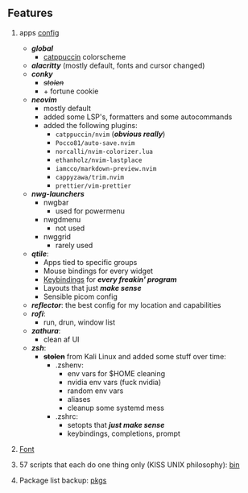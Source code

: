 ## Features

1. apps [config](./.config)
    * ***global***
        * [catppuccin](https://github.com/catppuccin) colorscheme
    * ***alacritty*** (mostly default, fonts and cursor changed)
    * ***conky***
        * ~~*stolen*~~
        * \+ fortune cookie 
    * ***neovim***
        * mostly default 
        * added some LSP's, formatters and some autocommands
        * added the following plugins:
            * `catppuccin/nvim` (***obvious really***)
            * `Pocco81/auto-save.nvim`
            * `norcalli/nvim-colorizer.lua`
            * `ethanholz/nvim-lastplace`
            * `iamcco/markdown-preview.nvim`
            * `cappyzawa/trim.nvim`
            * `prettier/vim-prettier`
    * ***nwg-launchers***
        * nwgbar
            * used for powermenu
        * nwgdmenu
          * not used
        * nwggrid
          * rarely used
    * ***qtile***:
        + Apps tied to specific groups
        + Mouse bindings for every widget
        + [Keybindings](./keybinds.md) for ***every freakin' program***
        + Layouts that just ***make sense***
        + Sensible picom config
    * ***reflector***: the best config for my location and capabilities
    * ***rofi***:
        * run, drun, window list
    * ***zathura***:
        * clean af UI
    * ***zsh***:
        * ~~**stolen**~~ from Kali Linux and added some stuff over time:
            * .zshenv: 
              * env vars for $HOME cleaning
              * nvidia env vars (fuck nvidia) 
              * random env vars
              * aliases
              * cleanup some systemd mess
          * .zshrc:
              * setopts that ***just make sense***
              * keybindings, completions, prompt

2. [Font](/usr/share/fonts/Code%20New%20Roman%20Bold%20Nerd%20Font%20Complete%20Mono.otf)

3. 57 scripts that each do one thing only
(KISS UNIX philosophy): [bin](bin/)

4. Package list backup: [pkgs](/pkgs)

